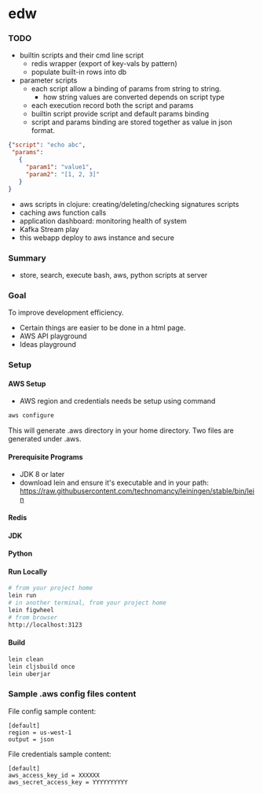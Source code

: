 # edw

### TODO
* builtin scripts and their cmd line script
    * redis wrapper (export of key-vals by pattern)
    * populate built-in rows into db
* parameter scripts
    * each script allow a binding of params from string to string.
        * how string values are converted depends on script type
    * each execution record both the script and params
    * builtin script provide script and default params binding
    * script and params binding are stored together as value in json format.
``` json
{"script": "echo abc",
 "params":
   {
     "param1": "value1",
     "param2": "[1, 2, 3]"
   }
}
```

* aws scripts in clojure: creating/deleting/checking signatures scripts
* caching aws function calls
* application dashboard: monitoring health of system
* Kafka Stream play
* this webapp deploy to aws instance and secure

### Summary
* store, search, execute bash, aws, python scripts at server

### Goal
To improve development efficiency.
* Certain things are easier to be done in a html page.
* AWS API playground
* Ideas playground

### Setup
#### AWS Setup
* AWS region and credentials needs be setup using command

``` bash
aws configure
```
This will generate .aws directory in your home directory. Two files
are generated under .aws.
#### Prerequisite Programs
* JDK 8 or later
* download lein and ensure it's executable and in your path:
 https://raw.githubusercontent.com/technomancy/leiningen/stable/bin/lein

#### Redis
#### JDK
#### Python
#### Run Locally
``` bash
# from your project home
lein run
# in another terminal, from your project home
lein figwheel
# from browser
http://localhost:3123
```

#### Build
``` bash
lein clean
lein cljsbuild once
lein uberjar
```

### Sample .aws config files content
File config sample content:
```
[default]
region = us-west-1
output = json
```
File credentials sample content:
```
[default]
aws_access_key_id = XXXXXX
aws_secret_access_key = YYYYYYYYYY

```

